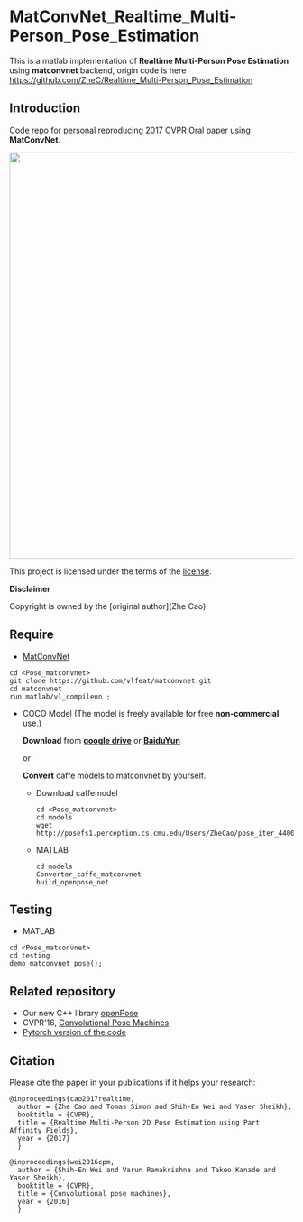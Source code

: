 # MatConvNet_Realtime_Multi-Person_Pose_Estimation

This is a matlab implementation of **Realtime Multi-Person Pose Estimation** using **matconvnet** backend, origin code is here <https://github.com/ZheC/Realtime_Multi-Person_Pose_Estimation>

## Introduction

Code repo for personal reproducing 2017 CVPR Oral paper using **MatConvNet**.

<p align="left">
<img src="https://github.com/ZheC/Multi-Person-Pose-Estimation/blob/master/readme/pose.gif", width="720">
</p>

This project is licensed under the terms of the [license](LICENSE).

**Disclaimer**

Copyright is owned by the [original author](Zhe Cao).

## Require

-  [MatConvNet](https://github.com/vlfeat/matconvnet)

```
cd <Pose_matconvnet>
git clone https://github.com/vlfeat/matconvnet.git
cd matconvnet
run matlab/vl_compilenn ;
```

- COCO Model (The model is freely available for free **non-commercial** use.)

  **Download** from [**google drive**](https://drive.google.com/open?id=0BwWEXCnRCqJ-MDNHMndYemU5bWc) or [**BaiduYun**](https://pan.baidu.com/s/1nuW8llR)

  or

  **Convert** caffe models to matconvnet by yourself.

  - Download caffemodel

    ```
    cd <Pose_matconvnet>
    cd models
    wget http://posefs1.perception.cs.cmu.edu/Users/ZheCao/pose_iter_440000.caffemodel
    ```

  - MATLAB

    ```
    cd models
    Converter_caffe_matconvnet
    build_openpose_net
    ```


## Testing

- MATLAB

```
cd <Pose_matconvnet>
cd testing
demo_matconvnet_pose();
```
## Related repository
- Our new C++ library [openPose](https://github.com/CMU-Perceptual-Computing-Lab/openpose)
- CVPR'16, [Convolutional Pose Machines](https://github.com/shihenw/convolutional-pose-machines-release)
- [Pytorch version of the code](https://github.com/tensorboy/pytorch_Realtime_Multi-Person_Pose_Estimation)

## Citation
Please cite the paper in your publications if it helps your research:

    @inproceedings{cao2017realtime,
      author = {Zhe Cao and Tomas Simon and Shih-En Wei and Yaser Sheikh},
      booktitle = {CVPR},
      title = {Realtime Multi-Person 2D Pose Estimation using Part Affinity Fields},
      year = {2017}
      }
      
    @inproceedings{wei2016cpm,
      author = {Shih-En Wei and Varun Ramakrishna and Takeo Kanade and Yaser Sheikh},
      booktitle = {CVPR},
      title = {Convolutional pose machines},
      year = {2016}
      }